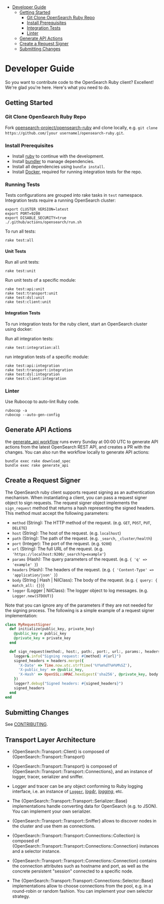 - [Developer Guide](#developer-guide)
  - [Getting Started](#getting-started)
    - [Git Clone OpenSearch Ruby Repo](#git-clone-opensearch-ruby-repo)
    - [Install Prerequisites](#install-prerequisites)
    - [Integration Tests](#integration-tests)
    - [Linter](#linter)
  - [Generate API Actions](#generate-api-actions)
  - [Create a Request Signer](#create-a-request-signer)
  - [Submitting Changes](#submitting-changes)

# Developer Guide

So you want to contribute code to the OpenSearch Ruby client? Excellent! We're glad you're here. Here's what you need to do.

## Getting Started

### Git Clone OpenSearch Ruby Repo

Fork [opensearch-project/opensearch-ruby](https://github.com/opensearch-project/opensearch-ruby) and clone locally, e.g. `git clone https://github.com/[your username]/opensearch-ruby.git`.

### Install Prerequisites

- Install [ruby](https://www.ruby-lang.org/en/documentation/installation/) to continue with the development.
- Install [bundler](https://bundler.io/) to manage dependencies.
- Install all dependencies using `bundle install`.
- Install [Docker](https://docs.docker.com/install/), required for running integration tests for the repo.

### Running Tests

Tests configurations are grouped into rake tasks in `test` namespace. Integration tests require a running OpenSearch cluster:

```
export CLUSTER_VERSION=latest
export PORT=9200
export DISABLE_SECURITY=true
./.github/actions/opensearch/run.sh
```

To run all tests:
```shell
rake test:all
```

#### Unit Tests

Run all unit tests:
```shell
rake test:unit
```

Run unit tests of a specific module:
```shell
rake test:api:unit
rake test:transport:unit
rake test:dsl:unit
rake test:client:unit
```

#### Integration Tests

To run integration tests for the ruby client, start an OpenSearch cluster using docker:



Run all integration tests:
```shell
rake test:integration:all
```

run integration tests of a specific module:

```shell
rake test:api:integration
rake test:transport:integration
rake test:dsl:integration
rake test:client:integration
```

### Linter

Use Rubocop to auto-lint Ruby code.

```
rubocop -a
rubocop --auto-gen-config
```

## Generate API Actions

the [generate_api workflow](.github/workflows/generate_api.yml) runs every Sunday at 00:00 UTC to generate API actions from the latest OpenSearch REST API, and creates a PR with the changes. You can also run the workflow locally to generate API actions:
```shell
bundle exec rake download_spec
bundle exec rake generate_api
```

## Create a Request Signer

The OpenSearch ruby client supports request signing as an authentication mechanism. When instantiating a client, you can pass a request signer object to sign requests. The request signer object implements the `sign_request` method that returns a hash representing the signed headers. This method must accept the following parameters:
- `method` (String): The HTTP method of the request. (e.g. `GET`, `POST`, `PUT`, `DELETE`)
- `host` (String): The host of the request. (e.g. `localhost`)
- `path` (String): The path of the request. (e.g. `_search`, `_cluster/health`)
- `port` (Integer): The port of the request. (e.g. `9200`)
- `url` (String): The full URL of the request. (e.g. `'https://localhost:9200/_search?q=example'`)
- `params` (Hash): The query parameters of the request. (e.g. `{ 'q' => 'example' }`)
- `headers` (Hash): The headers of the request. (e.g. `{ 'Content-Type' => 'application/json' }`)
- `body` (String | Hash | NilClass): The body of the request. (e.g. `{ query: { match_all: {}}`)
- `logger` (Logger | NilClass): The logger object to log messages. (e.g. `Logger.new(STDOUT)`)

Note that you can ignore any of the parameters if they are not needed for the signing process. The following is a simple example of a request signer implementation:

```ruby
class MyRequestSigner
  def initialize(public_key, private_key)
    @public_key = public_key
    @private_key = private_key
  end

  def sign_request(method:, host:, path:, port:, url:, params:, headers:, body:, logger:)
    logger&.info("Signing request: #{method} #{url}")
    signed_headers = headers.merge({
      'X-Date' => Time.now.utc.strftime('%Y%m%dT%H%M%SZ'),
      'X-public_key' => @public_key,
      'X-Hash' => OpenSSL::HMAC.hexdigest('sha256', @private_key, body.to_s)
    })
    logger?.debug("Signed headers: #{signed_headers}")
    signed_headers
  end
end
```

## Submitting Changes

See [CONTRIBUTING](CONTRIBUTING.md).

## Transport Layer Architecture

* {OpenSearch::Transport::Client} is composed of {OpenSearch::Transport::Transport}

* {OpenSearch::Transport::Transport} is composed of {OpenSearch::Transport::Transport::Connections}, and an instance of logger, tracer, serializer and sniffer.

* Logger and tracer can be any object conforming to Ruby logging interface, i.e. an instance of [`Logger`](http://www.ruby-doc.org/stdlib-1.9.3/libdoc/logger/rdoc/Logger.html), [_log4r_](https://rubygems.org/gems/log4r), [_logging_](https://github.com/TwP/logging/), etc.

* The {OpenSearch::Transport::Transport::Serializer::Base} implementations handle converting data for OpenSearch (e.g. to JSON). You can implement your own serializer.

* {OpenSearch::Transport::Transport::Sniffer} allows to discover nodes in the cluster and use them as connections.

* {OpenSearch::Transport::Transport::Connections::Collection} is composed of {OpenSearch::Transport::Transport::Connections::Connection} instances and a selector instance.

* {OpenSearch::Transport::Transport::Connections::Connection} contains the connection attributes such as hostname and port, as well as the concrete persistent "session" connected to a specific node.

* The {OpenSearch::Transport::Transport::Connections::Selector::Base} implementations allow to choose connections from the pool, e.g. in a round-robin or random fashion. You can implement your own selector strategy.
